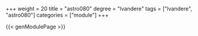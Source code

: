 +++
weight = 20
title = "astro080"
degree = "lvandere"
tags = ["lvandere", "astro080"]
categories = ["module"]
+++

{{< genModulePage >}}
